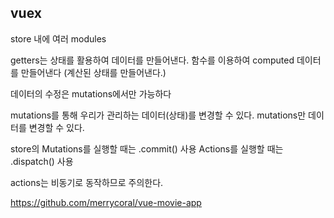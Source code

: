 ## vuex

store 내에 여러 modules

getters는 상태를 활용하여 데이터를 만들어낸다.
함수를 이용하여 computed 데이터를 만들어낸다
(계산된 상태를 만들어낸다.)

데이터의 수정은 mutations에서만 가능하다

mutations를 통해 우리가 관리하는 데이터(상태)를 변경할 수 있다.
mutations만 데이터를 변경할 수 있다.

store의 Mutations를 실행할 때는 .commit() 사용
Actions를 실행할 때는 .dispatch() 사용

actions는 비동기로 동작하므로 주의한다.

https://github.com/merrycoral/vue-movie-app
